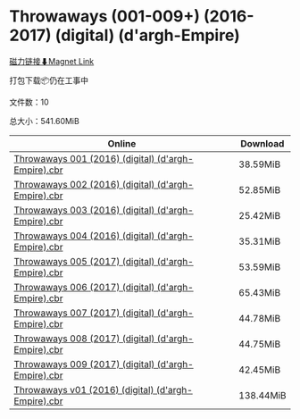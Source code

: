 # Throwaways (001-009+) (2016-2017) (digital) (d'argh-Empire)

[磁力链接⬇Magnet Link](magnet:?xt=urn:btih:41c4f698164f2adffa49e57a0355319e25f5cc98&dn=Throwaways%20%28001-009%2B%29%20%282016-2017%29%20%28digital%29%20%28d%27argh-Empire%29)

打包下载📦仍在工事中

文件数：10

总大小：541.60MiB

Online | Download
--- | ---
[Throwaways 001 (2016) (digital) (d'argh-Empire).cbr](https://github.com/alicewish/markdown/blob/master/comic/Throwaways-001-2016-digital-dargh-Empire-cbr.md) | 38.59MiB
[Throwaways 002 (2016) (digital) (d'argh-Empire).cbr](https://github.com/alicewish/markdown/blob/master/comic/Throwaways-002-2016-digital-dargh-Empire-cbr.md) | 52.85MiB
[Throwaways 003 (2016) (digital) (d'argh-Empire).cbr](https://github.com/alicewish/markdown/blob/master/comic/Throwaways-003-2016-digital-dargh-Empire-cbr.md) | 25.42MiB
[Throwaways 004 (2016) (digital) (d'argh-Empire).cbr](https://github.com/alicewish/markdown/blob/master/comic/Throwaways-004-2016-digital-dargh-Empire-cbr.md) | 35.31MiB
[Throwaways 005 (2017) (digital) (d'argh-Empire).cbr](https://github.com/alicewish/markdown/blob/master/comic/Throwaways-005-2017-digital-dargh-Empire-cbr.md) | 53.59MiB
[Throwaways 006 (2017) (digital) (d'argh-Empire).cbr](https://github.com/alicewish/markdown/blob/master/comic/Throwaways-006-2017-digital-dargh-Empire-cbr.md) | 65.43MiB
[Throwaways 007 (2017) (digital) (d'argh-Empire).cbr](https://github.com/alicewish/markdown/blob/master/comic/Throwaways-007-2017-digital-dargh-Empire-cbr.md) | 44.78MiB
[Throwaways 008 (2017) (digital) (d'argh-Empire).cbr](https://github.com/alicewish/markdown/blob/master/comic/Throwaways-008-2017-digital-dargh-Empire-cbr.md) | 44.75MiB
[Throwaways 009 (2017) (digital) (d'argh-Empire).cbr](https://github.com/alicewish/markdown/blob/master/comic/Throwaways-009-2017-digital-dargh-Empire-cbr.md) | 42.45MiB
[Throwaways v01 (2016) (digital) (d'argh-Empire).cbr](https://github.com/alicewish/markdown/blob/master/comic/Throwaways-v01-2016-digital-dargh-Empire-cbr.md) | 138.44MiB